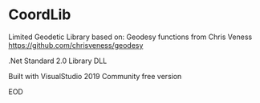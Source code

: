 # CoordLib

Limited Geodetic Library based on: Geodesy functions from Chris Veness
https://github.com/chrisveness/geodesy

.Net Standard 2.0 Library DLL

Built with VisualStudio 2019 Community free version



EOD
